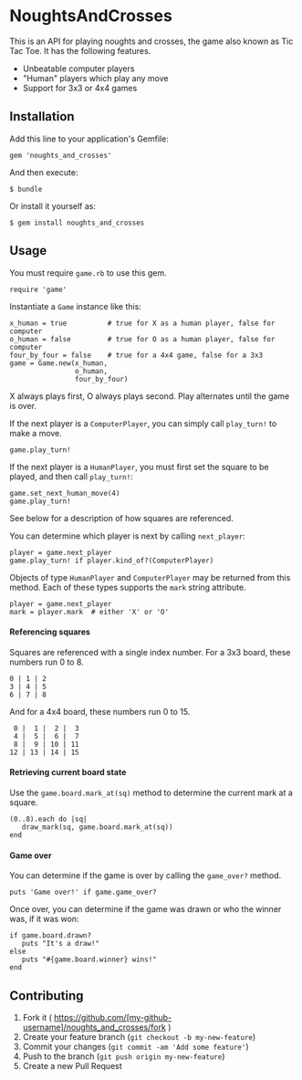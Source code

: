 # NoughtsAndCrosses

This is an API for playing noughts and crosses, the game also known as Tic Tac Toe. It has the following features.

 * Unbeatable computer players
 * "Human" players which play any move
 * Support for 3x3 or 4x4 games 

## Installation

Add this line to your application's Gemfile:

    gem 'noughts_and_crosses'

And then execute:

    $ bundle

Or install it yourself as:

    $ gem install noughts_and_crosses

## Usage

You must require `game.rb` to use this gem.

    require 'game'

Instantiate a `Game` instance like this:

    x_human = true          # true for X as a human player, false for computer
    o_human = false         # true for O as a human player, false for computer
    four_by_four = false    # true for a 4x4 game, false for a 3x3
    game = Game.new(x_human,
                    o_human,
                    four_by_four)

X always plays first, O always plays second. Play alternates until the game is
over.

If the next player is a `ComputerPlayer`, you can simply call `play_turn!` to make a move.

    game.play_turn!

If the next player is a `HumanPlayer`, you must first set the square to be played, and then call `play_turn!`:

    game.set_next_human_move(4)
    game.play_turn!

See below for a description of how squares are referenced.

You can determine which player is next by calling `next_player`:

    player = game.next_player
    game.play_turn! if player.kind_of?(ComputerPlayer)

Objects of type `HumanPlayer` and `ComputerPlayer` may be returned from this method. Each of these types supports the `mark` string attribute.

    player = game.next_player
    mark = player.mark  # either 'X' or 'O'

#### Referencing squares

Squares are referenced with a single index number. For a 3x3 board, these numbers run 0 to 8.

    0 | 1 | 2
    3 | 4 | 5
    6 | 7 | 8

And for a 4x4 board, these numbers run 0 to 15.

     0 |  1 |  2 |  3
     4 |  5 |  6 |  7
     8 |  9 | 10 | 11
    12 | 13 | 14 | 15

#### Retrieving current board state

Use the `game.board.mark_at(sq)` method to determine the current mark at a square.

    (0..8).each do |sq|
       draw_mark(sq, game.board.mark_at(sq))
    end


#### Game over

You can determine if the game is over by calling the `game_over?` method.

    puts 'Game over!' if game.game_over?

Once over, you can determine if the game was drawn or who the winner was, if it was won:

    if game.board.drawn?
       puts "It's a draw!"
    else
       puts "#{game.board.winner} wins!"
    end

## Contributing

1. Fork it ( https://github.com/[my-github-username]/noughts_and_crosses/fork )
2. Create your feature branch (`git checkout -b my-new-feature`)
3. Commit your changes (`git commit -am 'Add some feature'`)
4. Push to the branch (`git push origin my-new-feature`)
5. Create a new Pull Request
